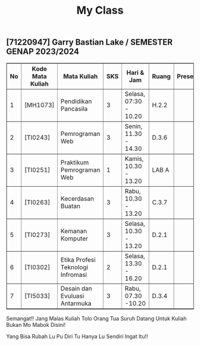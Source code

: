 <!DOCTYPE html>
<html lang="en">
<head>
    <meta charset="UTF-8">
    <meta name="viewport" content="width=device-width, initial-scale=1.0">
    <title>My Schedule</title>
    <link rel="stylesheet" href="style.css">
</head>
<body>
    <div>
        <header>
            <h1>My Class</h1>
        </header>
        <main>
            <h2>[71220947] Garry Bastian Lake / SEMESTER GENAP 2023/2024</h2>
            <table border="1">
                <thead>
                    <th>No</th>
                    <th>Kode Mata Kuliah</th>
                    <th>Mata Kuliah</th>
                    <th>SKS</th>
                    <th>Hari & Jam</th>
                    <th>Ruang</th>
                    <th>Presensi</th>
                </thead>
                <tbody>
                    <tr>
                        <td>1</td>
                        <td><p>[MH1073]</p></td>
                        <td>Pendidikan Pancasila</td>
                        <td>3</td>
                        <td>Selasa, 07:30 - 10.20</td>
                        <td>H.2.2</td>
                        <td><a href = "https://eclass.ukdw.ac.id/e-class/id/kelas/presensi/MH1073"></td>
                    </tr>
                    <tr>
                        <td>2</td>
                        <td><p>[TI0243]</p></td>
                        <td>Pemrograman Web</td>
                        <td>3</td>
                        <td>Senin, 11.30 - 14.30</td>
                        <td>D.3.6</td>
                        <td><a href = "https://eclass.ukdw.ac.id/e-class/id/kelas/presensi/TI0243"></td>
                    </tr>
                    <tr>
                        <td>3</td>
                        <td><p>[TI0251]</p></td>
                        <td>Praktikum Pemrograman Web</td>
                        <td>1</td>
                        <td>Kamis, 10.30 - 13.20</td>
                        <td>LAB A</td>
                        <td><a href = "https://eclass.ukdw.ac.id/e-class/id/kelas/presensi/TI0251"></td>
                    </tr>
                    <tr>
                        <td>4</td>
                        <td><p>[TI0263]</p></td>
                        <td>Kecerdasan Buatan</td>
                        <td>3</td>
                        <td>Rabu, 10.30 - 13.20</td>
                        <td>C.3.7</td>
                        <td><a href = "https://eclass.ukdw.ac.id/e-class/id/kelas/presensi/TI0263"></td>
                    </tr>
                    <tr>
                        <td>5</td>
                        <td><p>[TI0273]</p></td>
                        <td>Kemanan Komputer</td>
                        <td>3</td>
                        <td>Selasa, 10.30 - 13.20</td>
                        <td>D.2.1</td>
                        <td><a href = "https://eclass.ukdw.ac.id/e-class/id/kelas/presensi/TI0273"></td>
                    </tr>
                    <tr>
                        <td>6</td>
                        <td><p>[TI0302]</p></td>
                        <td>Etika Profesi Teknologi Infromasi</td>
                        <td>2</td>
                        <td>Selasa, 13.30 - 16.20</td>
                        <td>D.2.1</td>
                        <td><a href = "https://eclass.ukdw.ac.id/e-class/id/kelas/presensi/TI0302"></td>
                    </tr>
                    <tr>
                        <td>7</td>
                        <td><p>[TI5033]</p></td>
                        <td>Desain dan Evuluasi Antarmuka</td>
                        <td>3</td>
                        <td>Rabu, 07.30 -10.20</td>
                        <td>D.3.4</td>
                        <td><a href = "https://eclass.ukdw.ac.id/e-class/id/kelas/presensi/TI5033"></td>
                    </tr>
                </tbody>
            </table>
        </main>
    </div>
    <div class="warning-message">
        <p>Semangat!! Jang Malas Kuliah Tolo Orang Tua Suruh Datang Untuk Kuliah Bukan Mo Mabok Disini!</p>
        <p>Yang Bisa Rubah Lu Pu Diri Tu Hanya Lu Sendiri Ingat Itu!!</p>
    </div>    
</body>
</html>
